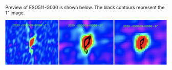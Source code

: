 Preview of ESO511-G030 is shown below. The black contours represent the 1" image. 

![ESO511-G030](ESO511-G030.png "ESO511-G030")

